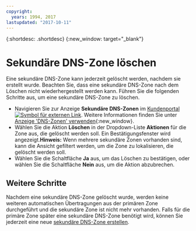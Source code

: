 ```yaml
---
copyright:
  years: 1994, 2017
lastupdated: "2017-10-11"
---
```


{:shortdesc: .shortdesc}
{:new_window: target="_blank"}

# Sekundäre DNS-Zone löschen

Eine sekundäre DNS-Zone kann jederzeit gelöscht werden, nachdem sie erstellt wurde. Beachten Sie, dass eine sekundäre DNS-Zone nach dem Löschen nicht wiederhergestellt werden kann. Führen Sie die folgenden Schritte aus, um eine sekundäre DNS-Zone zu löschen.

 * Navigieren Sie zur Anzeige **Sekundäre DNS-Zonen** im [Kundenportal ![Symbol für externen Link](../../icons/launch-glyph.svg "Symbol für externen Link")](https://control.softlayer.com/). Weitere Informationen finden Sie unter [Anzeige 'DNS-Zonen' verwenden](use-dns-zones-screen.html){:new_window}.
* Wählen Sie die Aktion **Löschen** in der Dropdown-Liste **Aktionen** für die Zone aus, die gelöscht werden soll. Ein Bestätigungsfenster wird angezeigt.**Hinweis:** Wenn mehrere sekundäre Zonen vorhanden sind, kann die Ansicht gefiltert werden, um die Zone zu lokalisieren, die gelöscht werden soll.
* Wählen Sie die Schaltfläche **Ja** aus, um das Löschen zu bestätigen, oder wählen Sie die Schaltfläche **Nein** aus, um die Aktion abzubrechen.

## Weitere Schritte

Nachdem eine sekundäre DNS-Zone gelöscht wurde, werden keine weiteren automatischen Übertragungen aus der primären Zone durchgeführt und die sekundäre Zone ist nicht mehr vorhanden. Falls für die primäre Zone später eine sekundäre DNS-Zone benötigt wird, können Sie jederzeit eine neue [sekundäre DNS-Zone erstellen](add-secondary-dns-zone.html).
